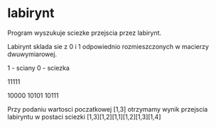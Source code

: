 # labirynt
Program wyszukuje sciezke przejscia przez labirynt.

Labirynt sklada sie z 0 i 1 odpowiednio rozmieszczonych w macierzy dwuwymiarowej.

1 - sciany
0 - sciezka

11111

10000
10101
10111

Przy podaniu wartosci poczatkowej [1,3] otrzymamy wynik przejscia labiryntu w postaci sciezki [1,3][1,2][1,1][1,2][1,3][1,4]
